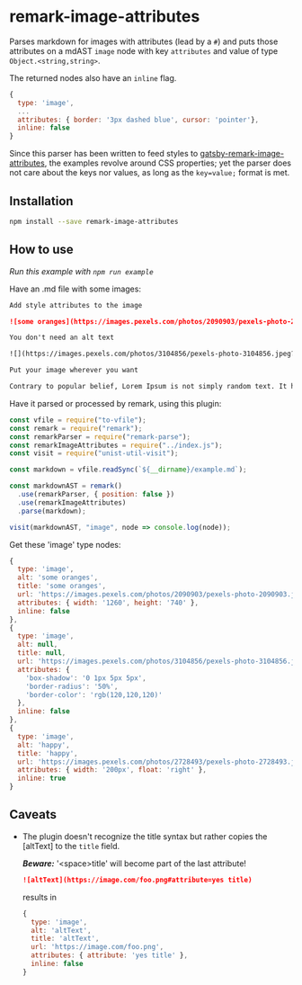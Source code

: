 # remark-image-attributes

Parses markdown for images with attributes (lead by a `#`) and puts those attributes on a mdAST `image` node with key `attributes` and value of type `Object.<string,string>`.

The returned nodes also have an `inline` flag.

```js
{
  type: 'image',
  ...
  attributes: { border: '3px dashed blue', cursor: 'pointer'},
  inline: false
}
```

Since this parser has been written to feed styles to [gatsby-remark-image-attributes](https://github.com/rbeer/gatsby-remark-image-attributes.git), the examples revolve around CSS properties; yet the parser does not care about the keys nor values, as long as the `key=value;` format is met.

## Installation

```bash
npm install --save remark-image-attributes
```

## How to use

_Run this example with `npm run example`_

Have an .md file with some images:

```md
Add style attributes to the image

![some oranges](https://images.pexels.com/photos/2090903/pexels-photo-2090903.jpeg?auto=compress&cs=tinysrgb&dpr=3&h=750&w=1260#width=1260;height=740)

You don't need an alt text

![](https://images.pexels.com/photos/3104856/pexels-photo-3104856.jpeg?auto=compress&cs=tinysrgb&dpr=3&h=750&w=1260#box-shadow=0 1px 5px 5px;border-radius=50%;border-color=rgb(120,120,120))

Put your image wherever you want

Contrary to popular belief, Lorem Ipsum is not simply random text. It has roots in a piece of classical Latin literature from 45 BC, making it over 2000 years old. Richard McClintock, a Latin professor at ![happy](https://images.pexels.com/photos/2728493/pexels-photo-2728493.jpeg?auto=compress&cs=tinysrgb&dpr=2&h=650&w=940#width=200px;float=right) Hampden-Sydney College in Virginia, looked up one of the more obscure Latin words, consectetur, from a Lorem Ipsum passage, and going through the cites of the word in classical literature, discovered the undoubtable source. Lorem Ipsum comes from sections 1.10.32 and 1.10.33 of "de Finibus Bonorum et Malorum" (The Extremes of Good and Evil) by Cicero, written in 45 BC. This book is a treatise on the theory of ethics, very popular during the Renaissance. The first line of Lorem Ipsum, "Lorem ipsum dolor sit amet..", comes from a line in section 1.10.32
```

Have it parsed or processed by remark, using this plugin:

```js
const vfile = require("to-vfile");
const remark = require("remark");
const remarkParser = require("remark-parse");
const remarkImageAttributes = require("../index.js");
const visit = require("unist-util-visit");

const markdown = vfile.readSync(`${__dirname}/example.md`);

const markdownAST = remark()
  .use(remarkParser, { position: false })
  .use(remarkImageAttributes)
  .parse(markdown);

visit(markdownAST, "image", node => console.log(node));
```

Get these 'image' type nodes:

```js
{
  type: 'image',
  alt: 'some oranges',
  title: 'some oranges',
  url: 'https://images.pexels.com/photos/2090903/pexels-photo-2090903.jpeg?auto=compress&cs=tinysrgb&dpr=3&h=750&w=1260',
  attributes: { width: '1260', height: '740' },
  inline: false
},
{
  type: 'image',
  alt: null,
  title: null,
  url: 'https://images.pexels.com/photos/3104856/pexels-photo-3104856.jpeg?auto=compress&cs=tinysrgb&dpr=3&h=750&w=1260',
  attributes: {
    'box-shadow': '0 1px 5px 5px',
    'border-radius': '50%',
    'border-color': 'rgb(120,120,120)'
  },
  inline: false
},
{
  type: 'image',
  alt: 'happy',
  title: 'happy',
  url: 'https://images.pexels.com/photos/2728493/pexels-photo-2728493.jpeg?auto=compress&cs=tinysrgb&dpr=2&h=650&w=940',
  attributes: { width: '200px', float: 'right' },
  inline: true
}
```

## Caveats

- The plugin doesn't recognize the title syntax but rather copies the [altText] to the `title` field.

  _**Beware:**_ '\<space>title' will become part of the last attribute!
  ```md
  ![altText](https://image.com/foo.png#attribute=yes title)
  ```
  results in
  ```js
  {
    type: 'image',
    alt: 'altText',
    title: 'altText',
    url: 'https://image.com/foo.png',
    attributes: { attribute: 'yes title' },
    inline: false
  }
  ```
